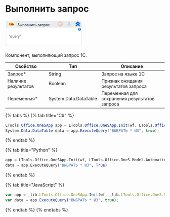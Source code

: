 # Выполнить запрос

![](../../../resources/activities/basic/1c/image-374.png)

Компонент, выполняющий запрос 1С.

| Свойство            | Тип                   | Описание                                      |
| ------------------- | --------------------- | --------------------------------------------- |
| Запрос\*            | String                | Запрос на языке 1С                            |
| Наличие результатов | Boolean               | Признак ожидания результатов запроса          |
| Переменная\*        | System.Data.DataTable | Переменная для сохранения результатов запроса |

{% tabs %}
{% tab title="C#" %}
```csharp
LTools.Office.OneSApp app = LTools.Office.OneSApp.Init(wf, LTools.Office.OneS.Model.AutomationTypes.V83, "server", "db_path", "login", "password");
System.Data.DataTable data = app.ExecuteQuery("ВЫБРАТЬ * ИЗ", true);
```
{% endtab %}

{% tab title="Python" %}
```python
app = LTools.Office.OneSApp.Init(wf, LTools.Office.OneS.Model.AutomationTypes.V83, "server", "db_path", "login", "password")
data = app.ExecuteQuery("ВЫБРАТЬ * ИЗ", True)
```
{% endtab %}

{% tab title="JavaScript" %}
```javascript
var app = _lib.LTools.Office.OneSApp.Init(wf, _lib.LTools.Office.OneS.Model.AutomationTypes.V83, "server", "db_path", "login", "password");
var data = app.ExecuteQuery("ВЫБРАТЬ * ИЗ", true);
```
{% endtab %}
{% endtabs %}
